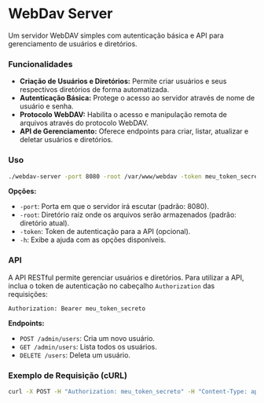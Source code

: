 # WebDav Server

Um servidor WebDAV simples com autenticação básica e API para gerenciamento de usuários e diretórios.

### Funcionalidades

- **Criação de Usuários e Diretórios:** Permite criar usuários e seus respectivos diretórios de forma automatizada.
- **Autenticação Básica:** Protege o acesso ao servidor através de nome de usuário e senha.
- **Protocolo WebDAV:** Habilita o acesso e manipulação remota de arquivos através do protocolo WebDAV.
- **API de Gerenciamento:** Oferece endpoints para criar, listar, atualizar e deletar usuários e diretórios.

### Uso

```bash
./webdav-server -port 8080 -root /var/www/webdav -token meu_token_secreto
```

**Opções:**

- `-port`: Porta em que o servidor irá escutar (padrão: 8080).
- `-root`: Diretório raiz onde os arquivos serão armazenados (padrão: diretório atual).
- `-token`: Token de autenticação para a API (opcional).
- `-h`: Exibe a ajuda com as opções disponíveis.

### API

A API RESTful permite gerenciar usuários e diretórios. Para utilizar a API, inclua o token de autenticação no cabeçalho `Authorization` das requisições:

```
Authorization: Bearer meu_token_secreto
```

**Endpoints:**

- `POST /admin/users`: Cria um novo usuário.
- `GET /admin/users`: Lista todos os usuários.
- `DELETE /users`: Deleta um usuário.


### Exemplo de Requisição (cURL)

```bash
curl -X POST -H "Authorization: meu_token_secreto" -H "Content-Type: application/json" -d '{"username": "novo_usuario", "password": "senha_forte"}' http://localhost:8080/users
```